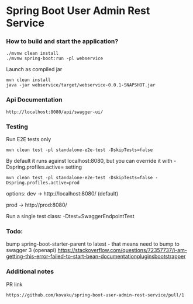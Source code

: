 # Spring Boot User Admin Rest Service

### How to build and start the application?
```
./mvnw clean install
./mvnw spring-boot:run -pl webservice
```
Launch as compiled jar
```
mvn clean install
java -jar webservice/target/webservice-0.0.1-SNAPSHOT.jar
```

### Api Documentation
```
http://localhost:8080/api/swagger-ui/
```

### Testing

Run E2E tests only
```
mvn clean test -pl standalone-e2e-test -DskipTests=false
```
By default it runs against localhost:8080, but you can override it with -Dspring.profiles.active=<env> setting  
```
mvn clean test -pl standalone-e2e-test -DskipTests=false -Dspring.profiles.active=prod
```
options:
dev -> http://localhost:8080/  (default)

prod -> http://prod:8080/

Run a single test class: -Dtest=SwaggerEndpointTest

### Todo: 
bump spring-boot-starter-parent to latest - that means need to bump to swagger 3 (openapi) 
https://stackoverflow.com/questions/72357737/i-am-getting-this-error-failed-to-start-bean-documentationpluginsbootstrapper

### Additional notes
PR link
```
https://github.com/kovaku/spring-boot-user-admin-rest-service/pull/1
```